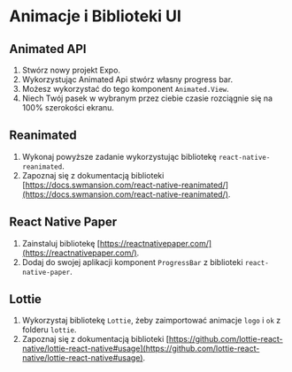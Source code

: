 # Animacje i Biblioteki UI


## Animated API

1. Stwórz nowy projekt Expo.
2. Wykorzystując Animated Api stwórz własny progress bar.
3. Możesz wykorzystać do tego komponent `Animated.View`.
4. Niech Twój pasek w wybranym przez ciebie czasie rozciągnie się na 100% szerokości ekranu.

## Reanimated 

1. Wykonaj powyższe zadanie wykorzystując bibliotekę `react-native-reanimated`.
2. Zapoznaj się z dokumentacją biblioteki [https://docs.swmansion.com/react-native-reanimated/](https://docs.swmansion.com/react-native-reanimated/).

## React Native Paper

1. Zainstaluj bibliotekę [https://reactnativepaper.com/](https://reactnativepaper.com/).
1. Dodaj do swojej aplikacji komponent `ProgressBar` z biblioteki `react-native-paper`.  

## Lottie

1. Wykorzystaj bibliotekę `Lottie`, żeby zaimportować animacje `logo` i `ok` z folderu `lottie`.
2. Zapoznaj się z dokumentacją biblioteki [https://github.com/lottie-react-native/lottie-react-native#usage](https://github.com/lottie-react-native/lottie-react-native#usage). 